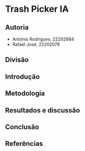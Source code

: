 # Trash Picker IA

## Autoria

- António Rodrigues, 22202884
- Rafael José, 22202078

## Divisão

## Introdução

## Metodologia

## Resultados e discussão

## Conclusão

## Referências
